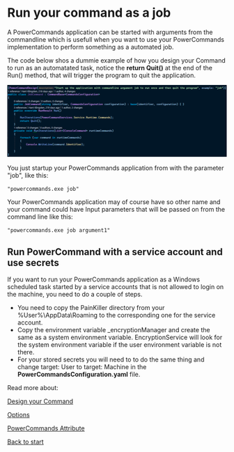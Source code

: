 # Run your command as a job
A PowerCommands application can be started with arguments from the commandline which is usefull when you want to use your PowerCommands implementation to perform something as a automated job.

The code below shos a dummie example of how you design your Command to run as an automatated task, notice the **return Quit()** at the end of the Run() method, that will trigger the program to quit the application. 

![Alt text](images/job.png?raw=true "job")

You just startup your PowerCommands application from with the parameter "job", like this:
```
"powercommands.exe job"
```
Your PowerCommands application may of course have so other name and your command could have Input parameters that will be passed on from the command line like this:
```
"powercommands.exe job argument1"
```

## Run PowerCommand with a service account and use secrets
If you want to run your PowerCommands application as a Windows scheduled task started by a service accounts that is not allowed to login on the machine, you need to do a couple of steps.

- You need to copy the PainKiller directory from your %User%\AppData\Roaming to the corresponding one for the service account. 
- Copy the environment variable _encryptionManager and create the same as a system environment variable. EncryptionService will look for the system environment variable if the user environment variable is not there. 
- For your stored secrets you will need to to do the same thing and change target: User to target: Machine in the **PowerCommandsConfiguration.yaml** file.

Read more about:

[Design your Command](Design_command.md)

[Options](Options.md)

[PowerCommands Attribute](PowerCommandAttribute.md)

[Back to start](https://github.com/PowerCommands/PowerCommands2022/blob/main/Docs/README.md)
